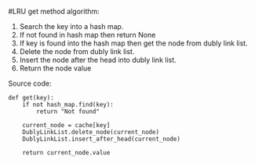#LRU get method algorithm:

1. Search the key into a hash map.
2. If not found in hash map then return None
3. If key is found into the hash map then get the node from dubly link list.
4. Delete the node from dubly link list.
5. Insert the node after the head into dubly link list.
6. Return the node value


Source code:
```
def get(key):
    if not hash_map.find(key):
        return "Not found"
    
    current_node = cache[key]
    DublyLinkList.delete_node(current_node)
    DublyLinkList.insert_after_head(current_node)
    
    return current_node.value
```
    
    
